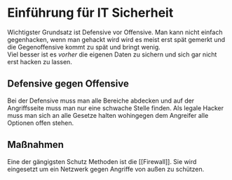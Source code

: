 # Einführung für IT Sicherheit

Wichtigster Grundsatz ist Defensive vor Offensive.
Man kann nicht einfach gegenhacken, wenn man gehackt wird wird es meist erst spät gemerkt und die Gegenoffensive kommt zu spät und bringt wenig.  
Viel besser ist es _vorher_ die eigenen Daten zu sichern und sich gar nicht erst hacken zu lassen. 
## Defensive gegen Offensive
Bei der Defensive muss man alle Bereiche abdecken und auf der Angriffsseite muss man nur eine schwache Stelle finden.
Als legale Hacker muss man sich an alle Gesetze halten wohingegen dem Angreifer alle Optionen offen stehen.  
## Maßnahmen
Eine der gängigsten Schutz Methoden ist die [[Firewall]]. Sie wird eingesetzt um ein Netzwerk gegen Angriffe von außen zu schützen.